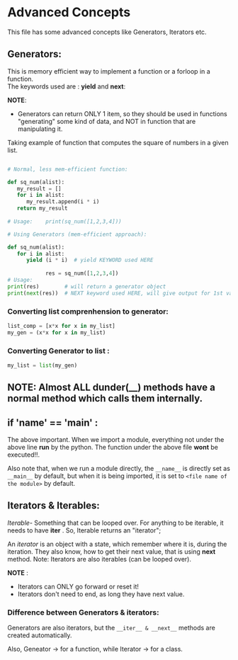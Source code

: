 # Advanced Concepts   

This file has some advanced concepts like Generators, Iterators etc.
   
## Generators:

This is memory efficient way to implement a function or a forloop in a function.   
The keywords used are : **yield** and **next**:

**NOTE**:

* Generators can return ONLY 1 item, so they should be used in functions "generating" some kind of data, and NOT in function that are
manipulating it.

Taking example of function that computes the square of numbers in a given list.

```python

# Normal, less mem-efficient function:

def sq_num(alist):
   my_result = []
   for i in alist:
      my_result.append(i * i)
   return my_result
   
# Usage:    print(sq_num([1,2,3,4]))

# Using Generators (mem-efficient approach):

def sq_num(alist):
   for i in alist:
      yield (i * i)  # yield KEYWORD used HERE
      
            res = sq_num([1,2,3,4])
# Usage:    
print(res)        # will return a generator object
print(next(res))  # NEXT keyword used HERE, will give output for 1st value in list, i.e "1"
```

### Converting list comprenhension to generator:

```python
list_comp = [x*x for x in my_list]
my_gen = (x*x for x in my_list)
```

### Converting Generator to list :

```python
my_list = list(my_gen)
```

## NOTE: Almost ALL dunder(__) methods have a normal method which calls them internally.

## if '__name__' == '__main__' :

The above important. When we import a module, everything not under the above line **run** by the python. The function under the above
file **wont** be executed!!.

Also note that, when we run a module directly, the ```__name__``` is directly set as ```__main__``` by default, but when it is being 
imported, it is set to ```<file name of the module>``` by default.

## Iterators & Iterables:

_Iterable_- Something that can be looped over. For anything to be iterable, it needs to have **__iter__** .
So, Iterable returns an "iterator";    

An _iterator_ is an object with a state, which remember where it is, during the iteration. They also know, how to get their next value, 
that is using **__next__** method. Note: Iterators are also iterables (can be looped over).

**NOTE** : 
* Iterators can ONLY go forward or reset it!
* Iterators don't need to end, as long they have next value.

### Difference between Generators & iterators:   

Generators are also iterators, but the ```__iter__ & __next__``` methods are created automatically.

Also, Geneator -> for a function, while Iterator -> for a class.
